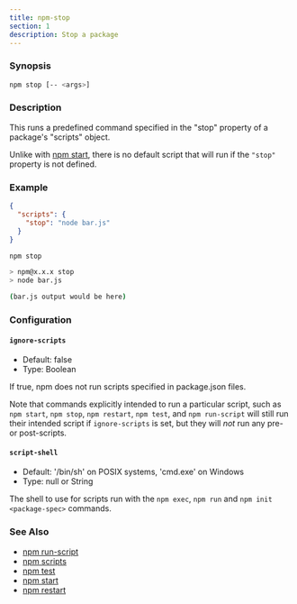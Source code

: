 ```yaml
---
title: npm-stop
section: 1
description: Stop a package
---
```


### Synopsis

```bash
npm stop [-- <args>]
```

### Description

This runs a predefined command specified in the "stop" property of a
package's "scripts" object.

Unlike with [npm start](/commands/npm-start), there is no default script
that will run if the `"stop"` property is not defined.

### Example

```json
{
  "scripts": {
    "stop": "node bar.js"
  }
}
```

```bash
npm stop

> npm@x.x.x stop
> node bar.js

(bar.js output would be here)

```

### Configuration

#### `ignore-scripts`

* Default: false
* Type: Boolean

If true, npm does not run scripts specified in package.json files.

Note that commands explicitly intended to run a particular script, such as
`npm start`, `npm stop`, `npm restart`, `npm test`, and `npm run-script`
will still run their intended script if `ignore-scripts` is set, but they
will *not* run any pre- or post-scripts.



#### `script-shell`

* Default: '/bin/sh' on POSIX systems, 'cmd.exe' on Windows
* Type: null or String

The shell to use for scripts run with the `npm exec`, `npm run` and `npm
init <package-spec>` commands.



### See Also

* [npm run-script](/commands/npm-run-script)
* [npm scripts](/using-npm/scripts)
* [npm test](/commands/npm-test)
* [npm start](/commands/npm-start)
* [npm restart](/commands/npm-restart)
